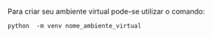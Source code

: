 Para criar seu ambiente virtual pode-se utilizar o comando:

```
python  -m venv nome_ambiente_virtual
```

